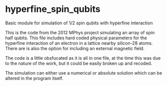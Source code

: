 # hyperfine_spin_qubits
Basic module for simulation of 1/2 spin qubits with hyperfine interaction

This is the code from the 2012 MPhys project simulating an array of spin half qubits. This file includes hard coded physical parameters for the hyperfine interaction of an electron in a lattice nearby silicon-28 atoms. There are is also the option for including an external magnetic field.

The code is a little obsfucated as it is all in one file, at the time this was due to the nature of the work, but it could be easily broken up and recoded.

The simulation can either use a numerical or absolute solution which can be altered in the program itself.
